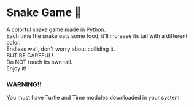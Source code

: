 <h1>Snake Game 🐍</h1>
A colorful snake game made in Python.<br>
Each time the snake eats some food, it'll increase its tail with a different color.<br>
Endless wall, don't worry about colliding it.<br>
BUT BE CAREFUL! <br>
Do NOT touch its own tail. <br> 
Enjoy it!

<h3>WARNING!!</h3>
You must have Turtle and Time modules downloaded in your system.
